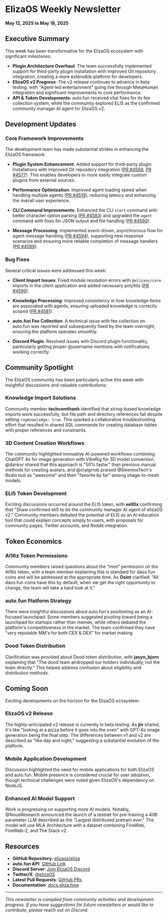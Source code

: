# ElizaOS Weekly Newsletter
**May 12, 2025 to May 18, 2025**

## Executive Summary

This week has been transformative for the ElizaOS ecosystem with significant milestones:

- **Plugin Architecture Overhaul**: The team successfully implemented support for third-party plugin installation with improved Git repository integration, creating a more extensible platform for developers.
- **ElizaOS v2 Progress**: The v2 release continues to advance in beta testing, with "Agent-led entertainment" going live through MetaHuman integration and significant improvements to core performance.
- **API & Token Developments**: auto.fun received vital fixes for its fee collection system, while the community explored ELI5 as the confirmed community manager AI agent for ElizaOS v2.

## Development Updates

### Core Framework Improvements

The development team has made substantial strides in enhancing the ElizaOS framework:

- **Plugin System Enhancement**: Added support for third-party plugin installations with improved Git repository integration ([PR #4568](https://github.com/elizaos/eliza/pull/4568), [PR #4577](https://github.com/elizaos/eliza/pull/4577)). This enables developers to more easily integrate custom plugins from external sources.

- **Performance Optimization**: Improved agent loading speed when handling multiple agents ([PR #4519](https://github.com/elizaos/eliza/pull/4519)), reducing latency and enhancing the overall user experience.

- **CLI Command Improvements**: Enhanced the CLI `start` command with better character option parsing ([PR #4583](https://github.com/elizaos/eliza/pull/4583)) and upgraded the `agent` command with fixes for JSON output and file handling ([PR #4560](https://github.com/elizaos/eliza/pull/4560)).

- **Message Processing**: Implemented event-driven, asynchronous flow for agent message handling ([PR #4594](https://github.com/elizaos/eliza/pull/4594)), supporting new response scenarios and ensuring more reliable completion of message handlers ([PR #4589](https://github.com/elizaos/eliza/pull/4589)).

### Bug Fixes

Several critical issues were addressed this week:

- **Client Import Issues**: Fixed module resolution errors with `@elizaos/core` imports in the client application and added necessary polyfills ([PR #4599](https://github.com/elizaos/eliza/pull/4599)).

- **Knowledge Processing**: Improved consistency in how knowledge items are associated with agents, ensuring uploaded knowledge is correctly scoped ([PR #4581](https://github.com/elizaos/eliza/pull/4581)).

- **auto.fun Fee Collection**: A technical issue with fee collection on auto.fun was reported and subsequently fixed by the team overnight, ensuring the platform operates smoothly.

- **Discord Plugin**: Resolved issues with Discord plugin functionality, particularly getting proper @username mentions with notifications working correctly.

## Community Spotlight

The ElizaOS community has been particularly active this week with insightful discussions and valuable contributions:

### Knowledge Import Solutions

Community member **techcomthanh** identified that string-based knowledge imports work successfully, but file path and directory references fail despite setting `ragKnowledge: true`. This sparked a collaborative troubleshooting effort that resulted in shared SQL commands for creating database tables with proper references and constraints.

### 3D Content Creation Workflows

The community highlighted innovative AI-powered workflows combining ChatGPT 4o for image generation with VibeRig for 3D model conversion. @dankvr shared that this approach is "50% faster" than previous manual methods for creating avatars, and @craigrrob praised @DeemosTech's Rodin tool as "awesome" and their "favorite by far" among image-to-mesh models.

### ELI5 Token Development

Exciting discussions occurred around the ELI5 token, with **xell0x** confirming that "Shaw confirmed eli5 to be the community manager AI agent of elizaOS v2." Community members debated the potential of ELI5 as an AI education tool that could explain concepts simply to users, with proposals for community pages, Twitter accounts, and Reddit integration.

## Token Economics

### AI16z Token Permissions 

Community members raised questions about the "mint" permission on the AI16z token, with a team member explaining this is standard for daos.fun coins and will be addressed at the appropriate time. As **Osint** clarified: "All daos.fun coins have this by default; when we get the right opportunity to change, the team will take a hard look at it."

### auto.fun Platform Strategy

There were insightful discussions about auto.fun's positioning as an AI-focused launchpad. Some members suggested pivoting toward being a launchpad for startups rather than memes, while others debated the platform's competitiveness in the market. The team confirmed they have "very reputable MM's for both CEX & DEX" for market making.

### Dood Token Distribution

Clarification was provided about Dood token distribution, with **jasyn_bjorn** explaining that "The dood team airdropped our holders individually, not the team directly." This helped address confusion about eligibility and distribution methods.

## Coming Soon

Exciting developments on the horizon for the ElizaOS ecosystem:

### ElizaOS v2 Release

The highly-anticipated v2 release is currently in beta testing. As **jin** shared, it's like "looking at a pizza before it goes into the oven" with GPT-4o image generation being the final step. The differences between v1 and v2 are described as "like day and night," suggesting a substantial evolution of the platform.

### Mobile Application Development

Discussion highlighted the need for mobile applications for both ElizaOS and auto.fun. Mobile presence is considered crucial for user adoption, though technical challenges were noted given ElizaOS's dependency on NodeJS.

### Enhanced AI Model Support

Work is progressing on supporting more AI models. Notably, @NousResearch announced the launch of a testnet for pre-training a 40B parameter LLM described as the "Largest distributed pretrain ever." The model will use MLA Architecture with a dataset combining FineWeb, FineWeb-2, and The Stack v2.

## Resources

- **GitHub Repository**: [elizaos/eliza](https://github.com/elizaos/eliza)
- **auto.fun API**: [GitHub Link](https://github.com/elizaOS/auto.fun/blob/6877fd1955a2d73577399eabb2b722d4b2806257/packages/client/src/utils/api.ts)
- **Discord Server**: [Join ElizaOS Discord](https://discord.gg/elizaOS)
- **Twitter/X**: [@elizaOS](https://twitter.com/elizaOS)
- **Latest Pull Requests**: [GitHub PRs](https://github.com/elizaos/eliza/pulls)
- **Documentation**: [docs.eliza.how](https://docs.eliza.how/)

---

*This newsletter is compiled from community activities and development progress. If you have suggestions for future newsletters or would like to contribute, please reach out on Discord.*